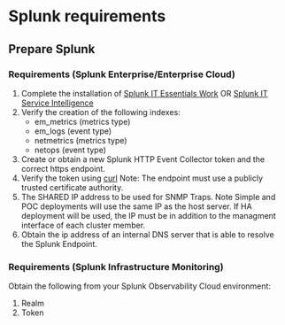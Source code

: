 # Splunk requirements

## Prepare Splunk

### Requirements (Splunk Enterprise/Enterprise Cloud)

1. Complete the installation of [Splunk IT Essentials Work](https://docs.splunk.com/Documentation/ITE/latest/Work/Overview) OR [Splunk IT Service Intelligence](https://docs.splunk.com/Documentation/ITSI/4.9.2/Install/About)
2. Verify the creation of the following indexes:
    * em_metrics (metrics type)
    * em_logs (event type)
    * netmetrics (metrics type)
    * netops (event type)
3. Create or obtain a new Splunk HTTP Event Collector token and the correct https endpoint.
4. Verify the token using [curl](https://docs.splunk.com/Documentation/Splunk/8.1.3/Data/FormateventsforHTTPEventCollector) Note: The endpoint must use a publicly trusted certificate authority.
5. The SHARED IP address to be used for SNMP Traps. Note Simple and POC deployments will use the same IP as the host server. If HA deployment will be used, the IP must be in addition to the managment interface of each cluster member.
6. Obtain the ip address of an internal DNS server that is able to resolve the Splunk Endpoint.

### Requirements (Splunk Infrastructure Monitoring)

Obtain the following from your Splunk Observability Cloud environment:
1. Realm
2. Token
